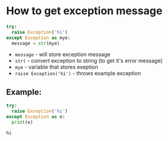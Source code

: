 # How to get exception message

```python
try:
  raise Exception('hi')
except Exception as mye:
  message = str(mye)
```

- `message` - will store exception message
- `str(` - convert exception to string (to get it's error message)
- `mye` - variable that stores exeption
- `raise Exception('hi')` - throws example exception

## Example: 
```python
try:
  raise Exception('hi')
except Exception as e:
  print(e)
```
```
hi

```
